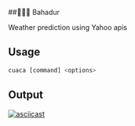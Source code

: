 ##👳🏻‍♂️ Bahadur


Weather prediction using Yahoo apis



## Usage

```javascript
cuaca [command] <options>
```

## Output
[![asciicast](https://asciinema.org/a/89t5ypiVME75dpN5muHguFkcD.svg)](https://asciinema.org/a/89t5ypiVME75dpN5muHguFkcD)




